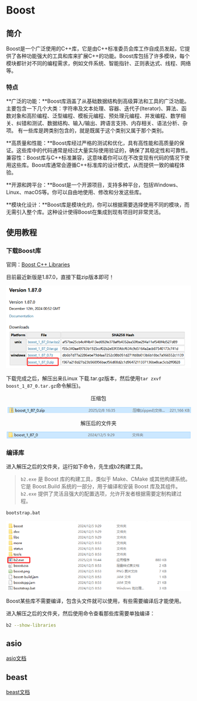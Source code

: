 # Boost

## 简介

Boost是一个广泛使用的C++库，它是由C++标准委员会库工作自成员发起，它提供了各种功能强大的工具和库来扩展C++的功能。Boost库包括了许多模块，每个模块都针对不同的编程需求，例如文件系统、智能指针、正则表达式、线程、网络等。

### 特点

**广泛的功能：**Boost库涵盖了从基础数据结构到高级算法和工具的广泛功能。主要包含一下几个大类：字符串及文本处理、容器、迭代子(Iterator)、算法、函数对象和高阶编程、泛型编程、模板元编程、预处理元编程、并发编程、数学相关、纠错和测试、数据结构、输入/输出、跨语言支持、内存相关、语法分析、杂项。 有一些库是跨类别包含的，就是既属于这个类别又属于那个类别。

**高质量和性能：**Boost库经过严格的测试和优化，具有高性能和高质量的保证。这些库中的代码通常是经过大量实际使用验证的，确保了其稳定性和可靠性。
兼容性：Boost库与C++标准兼容，这意味着你可以在不改变现有代码的情况下使用这些库。Boost库通常会遵循C++标准库的设计模式，从而提供一致的编程体验。

**开源和跨平台：**Boost是一个开源项目，支持多种平台，包括Windows、Linux、macOS等。你可以自由地使用、修改和分发这些库。

**模块化设计：**Boost库是模块化的，你可以根据需要选择使用不同的模块，而无需引入整个库。这种设计使得Boost在集成到现有项目时非常灵活。

## 使用教程

### 下载Boost库

官网：[Boost C++ Libraries](https://www.boost.org/)

目前最近新版是1.87.0，直接下载zip版本即可！

![image-20250208163342983](./assets/image-20250208163342983.png)

下载完成之后，解压出来(Linux 下载.tar.gz版本，然后使用`tar zxvf boost_1_87_0.tar.gz`命令解压)。

<center>压缩包</center>

![image-20250208163807118](./assets/image-20250208163807118.png)

<center>解压后的文件夹</center>

![image-20250208163836639](./assets/image-20250208163836639.png)

### 编译库

进入解压之后的文件夹，运行如下命令，先生成b2构建工具。

> `b2.exe` 是 Boost 库的构建工具，类似于 Make、CMake 或其他构建系统。它是 Boost.Build 系统的一部分，用于编译和安装 Boost 库及其组件。`b2.exe` 提供了灵活且强大的配置选项，允许开发者根据需要定制构建过程。

```sh
bootstrap.bat
```

![image-20250208164846294](./assets/image-20250208164846294.png)

Boost某些库不需要编译，包含头文件就可以使用，有些需要编译后才能使用。

进入解压之后的文件夹，然后使用命令查看那些库需要单独编译：

```sh
b2 --show-libraries
```



## asio

[asio文档](./asio/asio.md)

## beast

[beast文档](./beast/beast.md)
